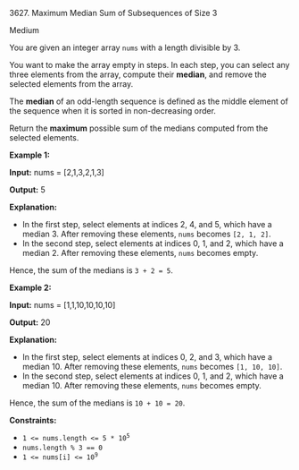 3627\. Maximum Median Sum of Subsequences of Size 3

Medium

You are given an integer array `nums` with a length divisible by 3.

You want to make the array empty in steps. In each step, you can select any three elements from the array, compute their **median**, and remove the selected elements from the array.

The **median** of an odd-length sequence is defined as the middle element of the sequence when it is sorted in non-decreasing order.

Return the **maximum** possible sum of the medians computed from the selected elements.

**Example 1:**

**Input:** nums = [2,1,3,2,1,3]

**Output:** 5

**Explanation:**

*   In the first step, select elements at indices 2, 4, and 5, which have a median 3. After removing these elements, `nums` becomes `[2, 1, 2]`.
*   In the second step, select elements at indices 0, 1, and 2, which have a median 2. After removing these elements, `nums` becomes empty.

Hence, the sum of the medians is `3 + 2 = 5`.

**Example 2:**

**Input:** nums = [1,1,10,10,10,10]

**Output:** 20

**Explanation:**

*   In the first step, select elements at indices 0, 2, and 3, which have a median 10. After removing these elements, `nums` becomes `[1, 10, 10]`.
*   In the second step, select elements at indices 0, 1, and 2, which have a median 10. After removing these elements, `nums` becomes empty.

Hence, the sum of the medians is `10 + 10 = 20`.

**Constraints:**

*   <code>1 <= nums.length <= 5 * 10<sup>5</sup></code>
*   `nums.length % 3 == 0`
*   <code>1 <= nums[i] <= 10<sup>9</sup></code>